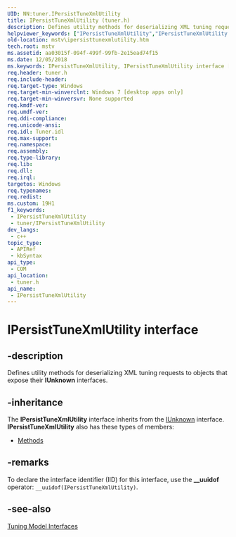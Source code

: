 ```yaml
---
UID: NN:tuner.IPersistTuneXmlUtility
title: IPersistTuneXmlUtility (tuner.h)
description: Defines utility methods for deserializing XML tuning requests to objects that expose their IUnknown interfaces.
helpviewer_keywords: ["IPersistTuneXmlUtility","IPersistTuneXmlUtility interface [Microsoft TV Technologies]","IPersistTuneXmlUtility interface [Microsoft TV Technologies]","described","mstv.ipersisttunexmlutility","tuner/IPersistTuneXmlUtility"]
old-location: mstv\ipersisttunexmlutility.htm
tech.root: mstv
ms.assetid: aa03015f-094f-499f-99fb-2e15ead74f15
ms.date: 12/05/2018
ms.keywords: IPersistTuneXmlUtility, IPersistTuneXmlUtility interface [Microsoft TV Technologies], IPersistTuneXmlUtility interface [Microsoft TV Technologies],described, mstv.ipersisttunexmlutility, tuner/IPersistTuneXmlUtility
req.header: tuner.h
req.include-header: 
req.target-type: Windows
req.target-min-winverclnt: Windows 7 [desktop apps only]
req.target-min-winversvr: None supported
req.kmdf-ver: 
req.umdf-ver: 
req.ddi-compliance: 
req.unicode-ansi: 
req.idl: Tuner.idl
req.max-support: 
req.namespace: 
req.assembly: 
req.type-library: 
req.lib: 
req.dll: 
req.irql: 
targetos: Windows
req.typenames: 
req.redist: 
ms.custom: 19H1
f1_keywords:
 - IPersistTuneXmlUtility
 - tuner/IPersistTuneXmlUtility
dev_langs:
 - c++
topic_type:
 - APIRef
 - kbSyntax
api_type:
 - COM
api_location:
 - tuner.h
api_name:
 - IPersistTuneXmlUtility
---
```


# IPersistTuneXmlUtility interface


## -description

Defines utility methods for deserializing XML tuning requests to objects that expose their <b>IUnknown</b> interfaces.

## -inheritance

The <b>IPersistTuneXmlUtility</b> interface inherits from the <a href="/windows/desktop/api/unknwn/nn-unknwn-iunknown">IUnknown</a> interface. <b>IPersistTuneXmlUtility</b> also has these types of members:
<ul>
<li><a href="https://docs.microsoft.com/">Methods</a></li>
</ul>

## -remarks

To declare the interface identifier (IID) for this interface, use the <b>__uuidof</b> operator: <code>__uuidof(IPersistTuneXmlUtility)</code>.

## -see-also

<a href="/previous-versions/windows/desktop/mstv/tuning-model-interfaces">Tuning Model Interfaces</a>
